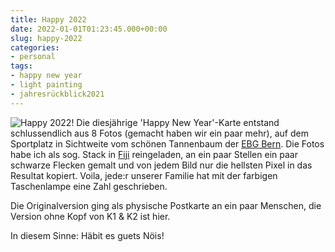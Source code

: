 ```yaml
---
title: Happy 2022
date: 2022-01-01T01:23:45.000+00:00
slug: happy-2022
categories:
- personal
tags:
- happy new year
- light painting
- jahresrückblick2021
---
```


![Happy 2022!](https://habi.gna.ch/wp-content/uploads/2022/01/2022.jpg)
Die diesjährige 'Happy New Year'-Karte entstand schlussendlich aus 8 Fotos (gemacht haben wir ein paar mehr), auf dem Sportplatz in Sichtweite vom schönen Tannenbaum der [EBG Bern](https://www.ebgbern.ch).
Die Fotos habe ich als sog. Stack in [Fiji](https://fiji.sc) reingeladen, an ein paar Stellen ein paar schwarze Flecken gemalt und von jedem Bild nur die hellsten Pixel in das Resultat kopiert.
Voila, jede:r unserer Familie hat mit der farbigen Taschenlampe eine Zahl geschrieben.

Die Originalversion ging als physische Postkarte an ein paar Menschen, die Version ohne Kopf von K1 & K2 ist hier.

In diesem Sinne: Häbit es guets Nöis!
